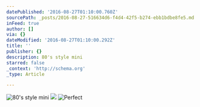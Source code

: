 ```yaml
---
datePublished: '2016-08-27T01:10:00.760Z'
sourcePath: _posts/2016-08-27-516634d6-f4d4-42f5-b274-ebb1bdbe8fe5.md
inFeed: true
author: []
via: {}
dateModified: '2016-08-27T01:10:00.292Z'
title: ''
publisher: {}
description: 80's style mini
starred: false
_context: 'http://schema.org'
_type: Article

---
```

![80's style mini](https://the-grid-user-content.s3-us-west-2.amazonaws.com/54b05b62-2b97-4db1-8d30-1d6397306965.jpg)
![](https://the-grid-user-content.s3-us-west-2.amazonaws.com/2a61fecd-36a0-4d4a-be1b-09e636d71779.jpg)
![Perfect](https://s3-us-west-2.amazonaws.com/the-grid-img/p/55dc0c40d5ebd9549dc6b68e5c4a63194a30e7f6.jpg)